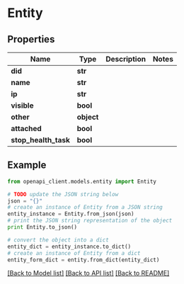 # Entity

## Properties

| Name                 | Type       | Description | Notes |
| -------------------- | ---------- | ----------- | ----- |
| **did**              | **str**    |             |
| **name**             | **str**    |             |
| **ip**               | **str**    |             |
| **visible**          | **bool**   |             |
| **other**            | **object** |             |
| **attached**         | **bool**   |             |
| **stop_health_task** | **bool**   |             |

## Example

```python
from openapi_client.models.entity import Entity

# TODO update the JSON string below
json = "{}"
# create an instance of Entity from a JSON string
entity_instance = Entity.from_json(json)
# print the JSON string representation of the object
print Entity.to_json()

# convert the object into a dict
entity_dict = entity_instance.to_dict()
# create an instance of Entity from a dict
entity_form_dict = entity.from_dict(entity_dict)
```

[[Back to Model list]](../README.md#documentation-for-models) [[Back to API list]](../README.md#documentation-for-api-endpoints) [[Back to README]](../README.md)
